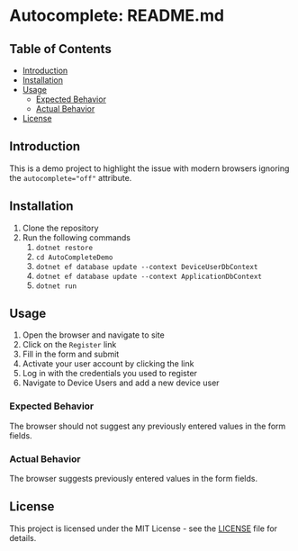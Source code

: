 # Autocomplete: README.md

## Table of Contents
- [Introduction](#introduction)
- [Installation](#installation)
- [Usage](#usage)
  - [Expected Behavior](#expected-behavior)
  - [Actual Behavior](#actual-behavior)
- [License](#license)

## Introduction
This is a demo project to highlight the issue with modern browsers ignoring the `autocomplete="off"` attribute.

## Installation
1. Clone the repository
2. Run the following commands
   1. `dotnet restore`
   2. `cd AutoCompleteDemo`
   3. `dotnet ef database update --context DeviceUserDbContext`
   4. `dotnet ef database update --context ApplicationDbContext`
   5. `dotnet run`

## Usage
1. Open the browser and navigate to site
2. Click on the `Register` link
3. Fill in the form and submit
4. Activate your user account by clicking the link
5. Log in with the credentials you used to register
6. Navigate to Device Users and add a new device user

### Expected Behavior
The browser should not suggest any previously entered values in the form fields.

### Actual Behavior
The browser suggests previously entered values in the form fields.

## License
This project is licensed under the MIT License - see the [LICENSE](LICENSE) file for details.
